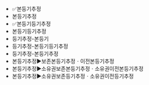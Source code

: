 - ✅본등기추정
- 본등기추정
- ✅본등기등기추정
- 본등기등기추정
- 등기추정-본등기
- 등기추정-본등기등기추정
- 등기추정-본등기추정
- 본등기추정▶️보존본등기추정ㆍ이전본등기추정
- 본등기추정▶️소유권보존본등기추정ㆍ소유권이전본등기추정
- 본등기추정▶️소유권보존등기추정ㆍ소유권이전등기추정